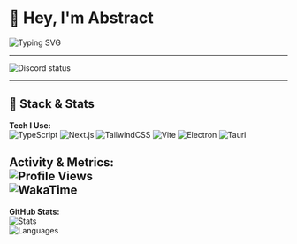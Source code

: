 # 👋 Hey, I'm Abstract  
![Typing SVG](https://readme-typing-svg.herokuapp.com?font=Fira+Code&size=24&duration=3000&pause=800&color=000000&center=true&vCenter=true&width=435&lines=I+build+frontend+experiences)

---

![Discord status](https://dsc-readme.tsuni.dev/api/user/699353540585586759?theme=nitroDark&primaryColor=E1FF00&accentColor=EEFF00&width=512)

---

## 🧠 Stack & Stats

**Tech I Use:**  
![TypeScript](https://img.shields.io/badge/TypeScript-grey?style=flat&logo=TypeScript)
![Next.js](https://img.shields.io/badge/Next.js-grey?style=flat&logo=Next.js)
![TailwindCSS](https://img.shields.io/badge/TailwindCSS-grey?style=flat&logo=TailwindCSS)
![Vite](https://img.shields.io/badge/Vite-grey?style=flat&logo=Vite)
![Electron](https://img.shields.io/badge/Electron-grey?style=flat&logo=Electron)
![Tauri](https://img.shields.io/badge/Tauri-grey?style=flat&logo=Tauri)

**Activity & Metrics:**  
![Profile Views](https://komarev.com/ghpvc/?username=absrtc&label=Profile%20views&color=157fec&style=flat)  
![WakaTime](https://wakatime.com/badge/user/5d94cee4-0f58-46bb-a593-b5e5e1bcc61a.svg)
---

**GitHub Stats:**  
![Stats](https://github-readme-stats.vercel.app/api?username=absrtc&show_icons=true&theme=dark&hide_border=true&title_color=58A6FF&icon_color=F8D866)  
![Languages](https://github-readme-stats.vercel.app/api/top-langs/?username=absrtc&layout=compact&theme=highcontrast&hide_border=true)  
